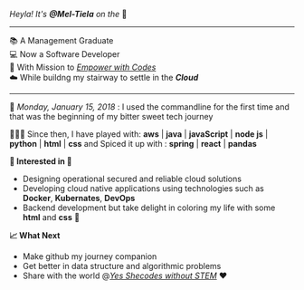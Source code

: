 _Heyla! It's **@Mel-Tiela** on the_ 🎤

---

📚 A Management Graduate  
💻 Now a Software Developer  
🎯 With Mission to _[Empower with Codes](https://www.youtube.com/c/YesSheCodes)_   
☁️ While buildng my stairway to settle in the ___Cloud___   

---

📅 _Monday, January 15, 2018_ : I used the commandline for the first time and that was the beginning of my bitter sweet tech journey  

👩🏾‍💻 Since then, I have played with:  **aws** | **java** | **javaScript** | **node js** | **python** | **html** | **css**
and Spiced it up with : **spring** | **react** | **pandas** 

**🌟 Interested in 🌟**
- Designing operational secured and reliable cloud solutions
- Developing cloud native applications using technologies such as __Docker__, __Kubernates__, __DevOps__
- Backend development but take delight in coloring my life with some __html__ and __css__ 🌈  

**📈 What Next**
- Make github my journey companion
- Get better in data structure and algorithmic problems 
- Share with the world @_[Yes Shecodes without STEM](https://www.youtube.com/c/YesSheCodes)_ ❤️  


<!---
Mel-Tiela/Mel-Tiela is a ✨ special ✨ repository because its `README.md` (this file) appears on your GitHub profile.
You can click the Preview link to take a look at your changes.
--->
